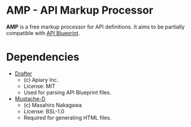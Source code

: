 # AMP - API Markup Processor

**AMP** is a free markup processor for API definitions.
It aims to be partially compatible with [API Blueprint](https://apiblueprint.org/).


# Dependencies

- [Drafter](https://github.com/apiaryio/drafter)
    - (c) Apiary Inc.
    - License: MIT
    - Used for parsing API Blueprint files.
- [Mustache-D](https://github.com/repeatedly/mustache-d)
    - (c) Masahiro Nakagawa
    - License: BSL-1.0
    - Required for generating HTML files.

